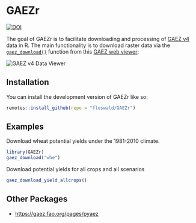 
# GAEZr

<!-- badges: start -->


[![DOI](https://zenodo.org/badge/513163085.svg)](https://zenodo.org/badge/latestdoi/513163085)


<!-- badges: end -->

The goal of GAEZr is to facilitate downloading and processing of [GAEZ v4](https://gaez.fao.org/) data in R. The main functionality is to download raster data via the [`gaez_download()`](reference/gaez_download.html) function from this [GAEZ web viewer](https://gaez-data-portal-hqfao.hub.arcgis.com/pages/data-viewer):

![](man/figures/GAEZ-viewer.png "GAEZ v4 Data Viewer")


## Installation

You can install the development version of GAEZr like so:

``` r
remotes::install_github(repo = "floswald/GAEZr")
```

## Examples

Download wheat potential yields under the 1981-2010 climate.

``` r
library(GAEZr)
gaez_download("whe")
```

Download potential yields for all crops and all scenarios

``` r
gaez_download_yield_allcrops()
```

## Other Packages

* <https://gaez.fao.org/pages/pyaez>
